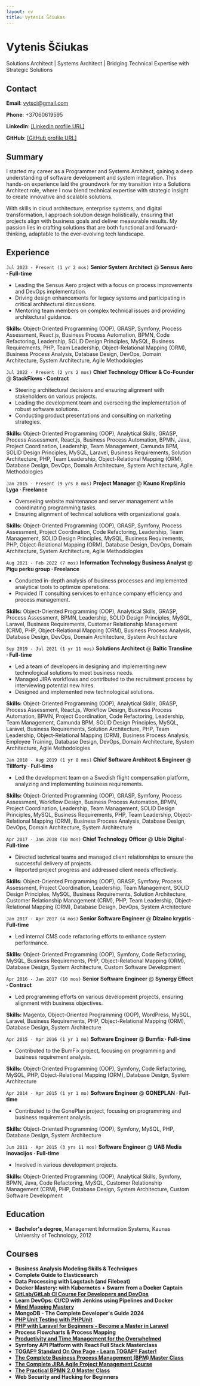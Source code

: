 ```yaml
---
layout: cv
title: Vytenis Ščiukas
---
```


# Vytenis Ščiukas
Solutions Architect | Systems Architect | Bridging Technical Expertise with Strategic Solutions

## Contact

**Email**: vytsci@gmail.com

**Phone**: +37060619595

**LinkedIn**: [[LinkedIn profile URL]](https://www.linkedin.com/in/vytenis-sciukas-b5b89928)

**GitHub**: [[GitHub profile URL]](https://github.com/vytsci)

## Summary

I started my career as a Programmer and Systems Architect, gaining a deep understanding of software development and system integration. This hands-on experience laid the groundwork for my transition into a Solutions Architect role, where I now blend technical expertise with strategic insight to create innovative and scalable solutions.

With skills in cloud architecture, enterprise systems, and digital transformation, I approach solution design holistically, ensuring that projects align with business goals and deliver measurable results. My passion lies in crafting solutions that are both functional and forward-thinking, adaptable to the ever-evolving tech landscape.

## Experience

`Jul 2023 - Present (1 yr 2 mos)`
__Senior System Architect__ @ **Sensus Aero · Full-time**

- Leading the Sensus Aero project with a focus on process improvements and DevOps implementation.
- Driving design enhancements for legacy systems and participating in critical architectural discussions.
- Mentoring team members on complex technical issues and providing architectural guidance.

**Skills:** Object-Oriented Programming (OOP), GRASP, Symfony, Process Assessment, React.js, Business Process Automation, BPMN, Code Refactoring, Leadership, SOLID Design Principles, MySQL, Business Requirements, PHP, Team Leadership, Object-Relational Mapping (ORM), Business Process Analysis, Database Design, DevOps, Domain Architecture, System Architecture, Agile Methodologies



`Jul 2022 - Present (2 yrs 2 mos)`
__Chief Technology Officer & Co-Founder__ @ **StackFlows · Contract**  
  
- Steering architectural decisions and ensuring alignment with stakeholders on various projects.
- Leading the development team and overseeing the implementation of robust software solutions.
- Conducting product presentations and consulting on marketing strategies.

**Skills:** Object-Oriented Programming (OOP), Analytical Skills, GRASP, Process Assessment, React.js, Business Process Automation, BPMN, Java, Project Coordination, Leadership, Team Management, Camunda BPM, SOLID Design Principles, MySQL, Laravel, Business Requirements, Solution Architecture, PHP, Team Leadership, Object-Relational Mapping (ORM), Database Design, DevOps, Domain Architecture, System Architecture, Agile Methodologies



`Jan 2015 - Present (9 yrs 8 mos)`
__Project Manager__ @ **Kauno Krepšinio Lyga · Freelance**

- Overseeing website maintenance and server management while coordinating programming tasks.
- Ensuring alignment of technical solutions with organizational goals.

**Skills:** Object-Oriented Programming (OOP), GRASP, Symfony, Process Assessment, Project Coordination, Code Refactoring, Leadership, Team Management, SOLID Design Principles, MySQL, Business Requirements, PHP, Object-Relational Mapping (ORM), Database Design, DevOps, Domain Architecture, System Architecture, Agile Methodologies



`Aug 2021 - Feb 2022 (7 mos)`
__Information Technology Business Analyst__ @ **Pigu perku group · Freelance**  

- Conducted in-depth analysis of business processes and implemented analytical tools to optimize operations.
- Provided IT consulting services to enhance company efficiency and process management.

**Skills:** Object-Oriented Programming (OOP), Analytical Skills, GRASP, Process Assessment, BPMN, Leadership, SOLID Design Principles, MySQL, Laravel, Business Requirements, Customer Relationship Management (CRM), PHP, Object-Relational Mapping (ORM), Business Process Analysis, Database Design, DevOps, Domain Architecture, System Architecture

`Sep 2019 - Jul 2021 (1 yr 11 mos)`
__Solutions Architect__ @ **Baltic Transline · Full-time**  

- Led a team of developers in designing and implementing new technological solutions to meet business needs.
- Managed JIRA workflows and contributed to the recruitment process by interviewing potential new hires.
- Designed and implemented new technological solutions.

**Skills:** Object-Oriented Programming (OOP), Analytical Skills, GRASP, Process Assessment, React.js, Workflow Design, Business Process Automation, BPMN, Project Coordination, Code Refactoring, Leadership, Team Management, Camunda BPM, SOLID Design Principles, MySQL, Laravel, Business Requirements, Solution Architecture, PHP, Team Leadership, Object-Relational Mapping (ORM), Business Process Analysis, Employee Training, Database Design, DevOps, Domain Architecture, System Architecture, Agile Methodologies


`Jan 2018 - Aug 2019 (1 yr 8 mos)`
__Chief Software Architect & Engineer__ @ **Tillforty · Full-time**  

- Led the development team on a Swedish flight compensation platform, analyzing and implementing business requirements.

**Skills:** Object-Oriented Programming (OOP), GRASP, Symfony, Process Assessment, Workflow Design, Business Process Automation, BPMN, Project Coordination, Leadership, Team Management, SOLID Design Principles, MySQL, Business Requirements, PHP, Team Leadership, Object-Relational Mapping (ORM), Business Process Analysis, Database Design, DevOps, Domain Architecture, System Architecture


`Apr 2017 - Jan 2018 (10 mos)`
__Chief Technology Officer__ @ **Ubie Digital · Full-time**  

- Directed technical teams and managed client relationships to ensure the successful delivery of projects.
- Reported project progress and addressed client needs effectively.

**Skills:** Object-Oriented Programming (OOP), GRASP, Symfony, Process Assessment, Project Coordination, Leadership, Team Management, SOLID Design Principles, MySQL, Business Requirements, Solution Architecture, Customer Relationship Management (CRM), PHP, Team Leadership, Object-Relational Mapping (ORM), Database Design, DevOps, System Architecture


`Jan 2017 - Apr 2017 (4 mos)`
__Senior Software Engineer__ @ **Dizaino kryptis · Full-time**  

- Led internal CMS code refactoring efforts to enhance system performance.

**Skills:** Object-Oriented Programming (OOP), Symfony, Code Refactoring, MySQL, Business Requirements, PHP, Object-Relational Mapping (ORM), Database Design, System Architecture, Custom Software Development


`Apr 2016 - Jan 2017 (10 mos)`
__Senior Software Engineer__ @ **Synergy Effect · Contract**  

- Led programming efforts on various development projects, ensuring alignment with business objectives.

**Skills:** Magento, Object-Oriented Programming (OOP), WordPress, MySQL, Laravel, Business Requirements, PHP, Object-Relational Mapping (ORM), Database Design, System Architecture


`Apr 2015 - Apr 2016 (1 yr 1 mo)`
__Software Engineer__ @ **Bumfix · Full-time** 

- Contributed to the BumFix project, focusing on programming and business requirement analysis.

**Skills:** Object-Oriented Programming (OOP), Symfony, Code Refactoring, MySQL, PHP, Object-Relational Mapping (ORM), Database Design, System Architecture



`Apr 2014 - Apr 2015 (1 yr 1 mo)`
__Software Engineer__ @ **GONEPLAN · Full-time**  

- Contributed to the GonePlan project, focusing on programming and business requirement analysis.

**Skills:** Object-Oriented Programming (OOP), Symfony, MySQL, PHP, Database Design, System Architecture


`Jun 2011 - Apr 2015 (3 yrs 11 mos)`
__Software Engineer__ @ **UAB Media Inovacijos · Full-time** 

- Involved in various development projects.

**Skills:** Object-Oriented Programming (OOP), Analytical Skills, Symfony, BPMN, Java, Code Refactoring, MySQL, Customer Relationship Management (CRM), PHP, Database Design, System Architecture, Custom Software Development

## Education

- **Bachelor's degree**, Management Information Systems, Kaunas University of Technology, 2012

## Courses

- **Business Analysis Modeling Skills & Techniques**
- **Complete Guide to Elasticsearch**
- **Data Processing with Logstash (and Filebeat)**
- **Docker Mastery: with Kubernetes + Swarm from a Docker Captain**
- [**GitLab/GitLab CI Course For Developers and DevOps**](https://www.udemy.com/certificate/UC-IMZ6EHHO/)
- **Learn DevOps: CI/CD with Jenkins using Pipelines and Docker**
- [**Mind Mapping Mastery**](https://www.udemy.com/certificate/UC-5422aafe-50a0-435e-b3d7-90e872976799/)
- **MongoDB - The Complete Developer's Guide 2024**
- [**PHP Unit Testing with PHPUnit**](https://www.udemy.com/certificate/UC-HAUAV1WN/)
- [**PHP with Laravel for Beginners - Become a Master in Laravel**](https://www.udemy.com/certificate/UC-3aec4247-000c-458d-b3af-688a20318445/)
- **Process Flowcharts & Process Mapping**
- [**Productivity and Time Management for the Overwhelmed**](https://www.udemy.com/certificate/UC-43264f17-f48e-438e-a848-3b6c2d097343/)
- **Symfony API Platform with React Full Stack Masterclass**
- [**TOGAF® Standard On One Page - Learn TOGAF® Faster!**](https://www.udemy.com/certificate/UC-b90f2c98-5e17-4db2-83a3-f1cc1ebde3d1/)
- [**The Complete Business Process Management (BPM) Master Class**](https://www.udemy.com/certificate/UC-7467a6b2-0dea-47ec-850a-fc7462d8203a/)
- [**The Complete JIRA Agile Project Management Course**](https://www.udemy.com/certificate/UC-c72548e8-c772-493f-8155-d3fbc6b8aa59/)
- [**The Practical BPMN 2.0 Master Class**](https://www.udemy.com/certificate/UC-085e8dd2-9b6d-4625-a51b-9644bc67c3fc/)
- **Web Security and Hacking for Beginners**


